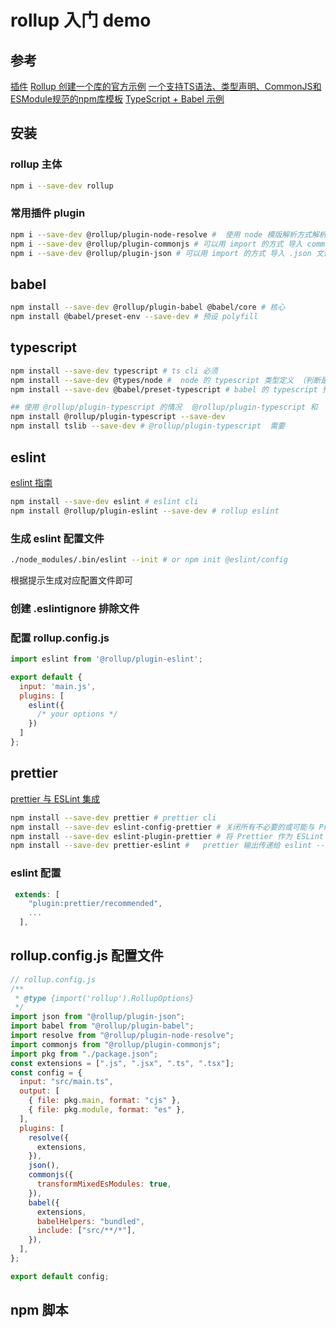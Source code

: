 # rollup 入门 demo

## 参考

[插件](https://github.com/rollup/plugins)
[Rollup 创建一个库的官方示例](https://github.com/rollup/rollup-starter-lib)
[一个支持TS语法、类型声明、CommonJS和ESModule规范的npm库模板](https://github.com/awefeng/npm-template)
[TypeScript + Babel 示例](https://github.com/a-tarasyuk/rollup-typescript-babel)

## 安装

### rollup 主体

```bash
npm i --save-dev rollup 

```

### 常用插件 plugin

```bash
npm i --save-dev @rollup/plugin-node-resolve #  使用 node 模版解析方式解析模块 （就是可以 import 的方式 node_modules 中的模块和 node 的内置模块）
npm i --save-dev @rollup/plugin-commonjs # 可以用 import 的方式 导入 commonjs 模块 
npm i --save-dev @rollup/plugin-json # 可以用 import 的方式 导入 .json 文件
```

## babel

```bash
npm install --save-dev @rollup/plugin-babel @babel/core # 核心
npm install @babel/preset-env --save-dev # 预设 polyfill

```

## typescript

```bash
npm install --save-dev typescript # ts cli 必须
npm install --save-dev @types/node #  node 的 typescript 类型定义 （判断是否需要 如果node_modules 中有 就不用下 ）
npm install --save-dev @babel/preset-typescript # babel 的 typescript 预设

## 使用 @rollup/plugin-typescript 的情况 （@rollup/plugin-typescript 和  @rollup/plugin-babel 没必要同时安装 babel 添加预设可以处理 ts）
npm install @rollup/plugin-typescript --save-dev
npm install tslib --save-dev # @rollup/plugin-typescript  需要
```

## eslint

[eslint 指南](https://eslint.bootcss.com/docs/user-guide/getting-started)

```bash
npm install --save-dev eslint # eslint cli
npm install @rollup/plugin-eslint --save-dev # rollup eslint
```

### 生成 eslint 配置文件

```bash
./node_modules/.bin/eslint --init # or npm init @eslint/config
```

根据提示生成对应配置文件即可

### 创建 .eslintignore 排除文件

### 配置 rollup.config.js

```js
import eslint from '@rollup/plugin-eslint';

export default {
  input: 'main.js',
  plugins: [
    eslint({
      /* your options */
    })
  ]
};

```

## prettier

[prettier 与 ESLint 集成](https://prettier.io/docs/en/related-projects.html#eslint-integrations)

```bash
npm install --save-dev prettier # prettier cli
npm install --save-dev eslint-config-prettier # 关闭所有不必要的或可能与 Prettier 冲突的 ESLint 规则
npm install --save-dev eslint-plugin-prettier # 将 Prettier 作为 ESLint 规则运行，并将差异报告为单个 ESLint 问题
npm install --save-dev prettier-eslint #   prettier 输出传递给 eslint --fix ( 不一定要用)

```

### eslint 配置

```js
 extends: [
    "plugin:prettier/recommended",
    ...
  ],
```

## rollup.config.js 配置文件

```js
// rollup.config.js
/**
 * @type {import('rollup').RollupOptions}
 */
import json from "@rollup/plugin-json";
import babel from "@rollup/plugin-babel";
import resolve from "@rollup/plugin-node-resolve";
import commonjs from "@rollup/plugin-commonjs";
import pkg from "./package.json";
const extensions = [".js", ".jsx", ".ts", ".tsx"];
const config = {
  input: "src/main.ts",
  output: [
    { file: pkg.main, format: "cjs" },
    { file: pkg.module, format: "es" },
  ],
  plugins: [
    resolve({
      extensions,
    }),
    json(),
    commonjs({
      transformMixedEsModules: true,
    }),
    babel({
      extensions,
      babelHelpers: "bundled",
      include: ["src/**/*"],
    }),
  ],
};

export default config;
```

## npm 脚本
